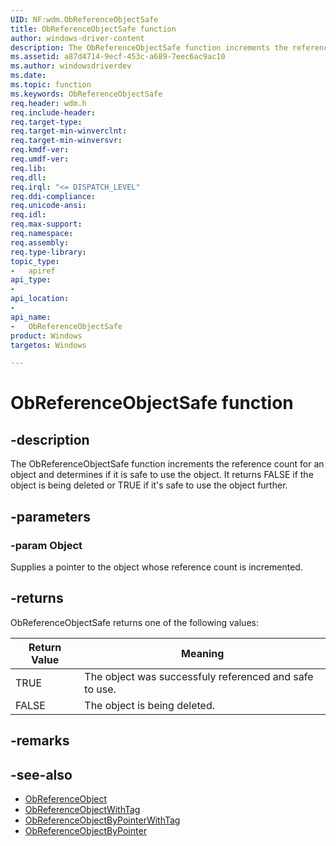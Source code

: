 ```yaml
---
UID: NF:wdm.ObReferenceObjectSafe
title: ObReferenceObjectSafe function
author: windows-driver-content
description: The ObReferenceObjectSafe function increments the reference count for an object and determines if it is safe to use the object. It returns FALSE if the object is being deleted or TRUE if it's safe to use the object further.
ms.assetid: a87d4714-9ecf-453c-a689-7eec6ac9ac10
ms.author: windowsdriverdev
ms.date: 
ms.topic: function
ms.keywords: ObReferenceObjectSafe
req.header: wdm.h
req.include-header:
req.target-type:
req.target-min-winverclnt:
req.target-min-winversvr:
req.kmdf-ver:
req.umdf-ver:
req.lib:
req.dll:
req.irql: "<= DISPATCH_LEVEL"
req.ddi-compliance:
req.unicode-ansi:
req.idl:
req.max-support:
req.namespace:
req.assembly:
req.type-library: 
topic_type: 
-	apiref
api_type: 
-	
api_location: 
-	
api_name: 
-	ObReferenceObjectSafe
product: Windows
targetos: Windows

---
```


# ObReferenceObjectSafe function


## -description

The ObReferenceObjectSafe function increments the reference count for an object and determines if it is safe to use the object. It returns FALSE if the object is being deleted or TRUE if it's safe to use the object further.

## -parameters

### -param Object
Supplies a pointer to the object whose reference count is incremented.

## -returns

ObReferenceObjectSafe returns one of the following values:

Return Value|Meaning
---|--
TRUE  |The object was successfuly referenced and safe to use.
FALSE |The object is being deleted.


## -remarks

## -see-also
- [ObReferenceObject](nf-wdm-obreferenceobject.md)
- [ObReferenceObjectWithTag](nf-wdm-obreferenceobjectwithtag.md)
- [ObReferenceObjectByPointerWithTag](nf-wdm-obreferenceobjectbypointerwithtag.md)
- [ObReferenceObjectByPointer](nf-wdm-obreferenceobjectbypointer.md)